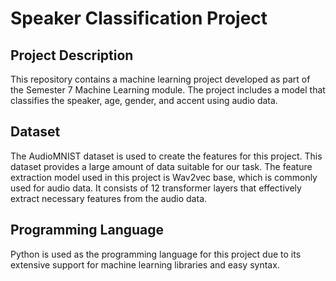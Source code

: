 # Speaker Classification Project

## Project Description
This repository contains a machine learning project developed as part of the Semester 7 Machine Learning module. The project includes a model that classifies the speaker, age, gender, and accent using audio data.

## Dataset
The AudioMNIST dataset is used to create the features for this project. This dataset provides a large amount of data suitable for our task.
The feature extraction model used in this project is Wav2vec base, which is commonly used for audio data. It consists of 12 transformer layers that effectively extract necessary features from the audio data.

## Programming Language
Python is used as the programming language for this project due to its extensive support for machine learning libraries and easy syntax.
